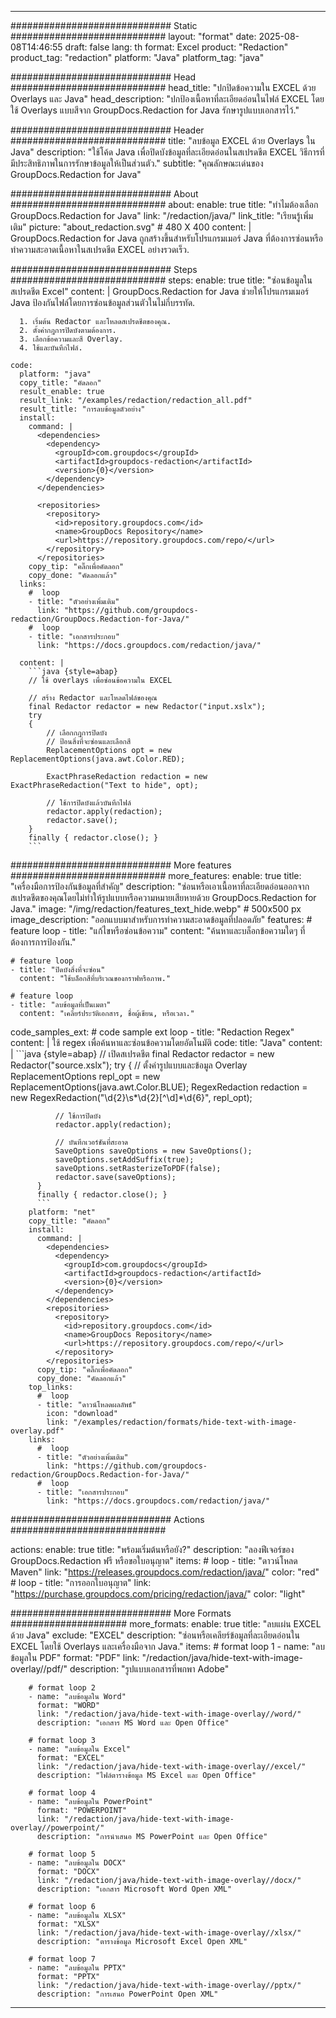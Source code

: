 
---
############################# Static ############################
layout: "format"
date:  2025-08-08T14:46:55
draft: false
lang: th
format: Excel
product: "Redaction"
product_tag: "redaction"
platform: "Java"
platform_tag: "java"

############################# Head ############################
head_title: "ปกปิดข้อความใน EXCEL ด้วย Overlays และ Java"
head_description: "ปกป้องเนื้อหาที่ละเอียดอ่อนในไฟล์ EXCEL โดยใช้ Overlays แบบสีจาก GroupDocs.Redaction for Java รักษารูปแบบเอกสารไว้."

############################# Header ############################
title: "ลบข้อมูล EXCEL ด้วย Overlays ใน Java" 
description: "ใช้โค้ด Java เพื่อปิดบังข้อมูลที่ละเอียดอ่อนในสเปรดชีต EXCEL วิธีการที่มีประสิทธิภาพในการรักษาข้อมูลให้เป็นส่วนตัว."
subtitle: "คุณลักษณะเด่นของ GroupDocs.Redaction for Java" 

############################# About ############################
about:
    enable: true
    title: "ทำไมต้องเลือก GroupDocs.Redaction for Java"
    link: "/redaction/java/"
    link_title: "เรียนรู้เพิ่มเติม"
    picture: "about_redaction.svg" # 480 X 400
    content: |
       GroupDocs.Redaction for Java ถูกสร้างขึ้นสำหรับโปรแกรมเมอร์ Java ที่ต้องการซ่อนหรือทำความสะอาดเนื้อหาในสเปรดชีต EXCEL อย่างรวดเร็ว.

############################# Steps ############################
steps:
    enable: true
    title: "ซ่อนข้อมูลในสเปรดชีต Excel"
    content: |
      GroupDocs.Redaction for Java ช่วยให้โปรแกรมเมอร์ Java ป้องกันไฟล์โดยการซ่อนข้อมูลส่วนตัวในไม่กี่บรรทัด.
      
      1. เริ่มต้น Redactor และโหลดสเปรดชีตของคุณ.
      2. ตั้งค่ากฎการปิดบังตามต้องการ.
      3. เลือกข้อความและสี Overlay.
      4. ใช้และบันทึกไฟล์.
   
    code:
      platform: "java"
      copy_title: "คัดลอก"
      result_enable: true
      result_link: "/examples/redaction/redaction_all.pdf"
      result_title: "การลบข้อมูลตัวอย่าง"
      install:
        command: |
          <dependencies>
            <dependency>
              <groupId>com.groupdocs</groupId>
              <artifactId>groupdocs-redaction</artifactId>
              <version>{0}</version>
            </dependency>
          </dependencies>

          <repositories>
            <repository>
              <id>repository.groupdocs.com</id>
              <name>GroupDocs Repository</name>
              <url>https://repository.groupdocs.com/repo/</url>
            </repository>
          </repositories>
        copy_tip: "คลิ๊กเพื่อคัดลอก"
        copy_done: "คัดลอกแล้ว"
      links:
        #  loop
        - title: "ตัวอย่างเพิ่มเติม"
          link: "https://github.com/groupdocs-redaction/GroupDocs.Redaction-for-Java/"
        #  loop
        - title: "เอกสารประกอบ"
          link: "https://docs.groupdocs.com/redaction/java/"
          
      content: |
        ```java {style=abap}
        // ใช้ overlays เพื่อซ่อนข้อความใน EXCEL

        // สร้าง Redactor และโหลดไฟล์ของคุณ
        final Redactor redactor = new Redactor("input.xslx");
        try
        {
            // เลือกกฎการปิดบัง
            // ป้อนสิ่งที่จะซ่อนและเลือกสี
            ReplacementOptions opt = new ReplacementOptions(java.awt.Color.RED);
            
            ExactPhraseRedaction redaction = new ExactPhraseRedaction("Text to hide", opt);

            // ใช้การปิดบังแล้วบันทึกไฟล์
            redactor.apply(redaction);
            redactor.save();
        }
        finally { redactor.close(); }
        ```            


############################# More features ############################
more_features:
  enable: true
  title: "เครื่องมือการป้องกันข้อมูลที่สำคัญ"
  description: "ซ่อนหรือเอาเนื้อหาที่ละเอียดอ่อนออกจากสเปรดชีตของคุณโดยไม่ทำให้รูปแบบหรือความหมายเสียหายด้วย GroupDocs.Redaction for Java."
  image: "/img/redaction/features_text_hide.webp" # 500x500 px
  image_description: "ออกแบบมาสำหรับการทำความสะอาดข้อมูลที่ปลอดภัย"
  features:
    # feature loop
    - title: "แก้ไขหรือซ่อนข้อความ"
      content: "ค้นหาและบล็อกข้อความใดๆ ที่ต้องการการป้องกัน."

    # feature loop
    - title: "ปิดบังสิ่งที่จะซ่อน"
      content: "ใช้บล็อกสีที่บริเวณของกราฟหรือภาพ."

    # feature loop
    - title: "ลบข้อมูลที่เป็นเมตา"
      content: "เคลียร์ประวัติเอกสาร, ชื่อผู้เขียน, หรือเวลา."
      
  code_samples_ext:
    # code sample ext loop
    - title: "Redaction Regex"
      content: |
        ใช้ regex เพื่อค้นหาและซ่อนข้อความโดยอัตโนมัติ
      code:
        title: "Java"
        content: |
          ```java {style=abap}
          //  เปิดสเปรดชีต
          final Redactor redactor = new Redactor("source.xslx");
          try
          {
              // ตั้งค่ารูปแบบและข้อมูล Overlay
              ReplacementOptions repl_opt = new ReplacementOptions(java.awt.Color.BLUE);
              RegexRedaction redaction = new RegexRedaction("\\d{2}\\s*\\d{2}[^\\d]*\\d{6}", repl_opt);
              
              // ใช้การปิดบัง
              redactor.apply(redaction);

              // บันทึกเวอร์ชันที่สะอาด
              SaveOptions saveOptions = new SaveOptions();
              saveOptions.setAddSuffix(true);
              saveOptions.setRasterizeToPDF(false);
              redactor.save(saveOptions);
          }
          finally { redactor.close(); }
          ```
        platform: "net"
        copy_title: "คัดลอก"
        install:
          command: |
            <dependencies>
              <dependency>
                <groupId>com.groupdocs</groupId>
                <artifactId>groupdocs-redaction</artifactId>
                <version>{0}</version>
              </dependency>
            </dependencies>
            <repositories>
              <repository>
                <id>repository.groupdocs.com</id>
                <name>GroupDocs Repository</name>
                <url>https://repository.groupdocs.com/repo/</url>
              </repository>
            </repositories>
          copy_tip: "คลิ๊กเพื่อคัดลอก"
          copy_done: "คัดลอกแล้ว"
        top_links:
          #  loop
          - title: "ดาวน์โหลดผลลัพธ์"
            icon: "download"
            link: "/examples/redaction/formats/hide-text-with-image-overlay.pdf"
        links:
          #  loop
          - title: "ตัวอย่างเพิ่มเติม"
            link: "https://github.com/groupdocs-redaction/GroupDocs.Redaction-for-Java/"
          #  loop
          - title: "เอกสารประกอบ"
            link: "https://docs.groupdocs.com/redaction/java/"


############################# Actions ############################

actions:
  enable: true
  title: "พร้อมเริ่มต้นหรือยัง?"
  description: "ลองฟีเจอร์ของ GroupDocs.Redaction ฟรี หรือขอใบอนุญาต"
  items:
    #  loop
    - title: "ดาวน์โหลด Maven"
      link: "https://releases.groupdocs.com/redaction/java/"
      color: "red"
        #  loop
    - title: "การออกใบอนุญาต"
      link: "https://purchase.groupdocs.com/pricing/redaction/java/"
      color: "light"


############################# More Formats #####################
more_formats:
    enable: true
    title: "ลบแผ่น EXCEL ด้วย Java"
    exclude: "EXCEL"
    description: "ซ่อนหรือเคลียร์ข้อมูลที่ละเอียดอ่อนใน EXCEL โดยใช้ Overlays และเครื่องมือจาก Java."
    items: 
        # format loop 1
        - name: "ลบข้อมูลใน PDF"
          format: "PDF"
          link: "/redaction/java/hide-text-with-image-overlay//pdf/"
          description: "รูปแบบเอกสารที่พกพา Adobe"

        # format loop 2
        - name: "ลบข้อมูลใน Word"
          format: "WORD"
          link: "/redaction/java/hide-text-with-image-overlay//word/"
          description: "เอกสาร MS Word และ Open Office"
          
        # format loop 3
        - name: "ลบข้อมูลใน Excel"
          format: "EXCEL"
          link: "/redaction/java/hide-text-with-image-overlay//excel/"
          description: "ไฟล์ตารางข้อมูล MS Excel และ Open Office"

        # format loop 4
        - name: "ลบข้อมูลใน PowerPoint"
          format: "POWERPOINT"
          link: "/redaction/java/hide-text-with-image-overlay//powerpoint/"
          description: "การนำเสนอ MS PowerPoint และ Open Office"

        # format loop 5
        - name: "ลบข้อมูลใน DOCX"
          format: "DOCX"
          link: "/redaction/java/hide-text-with-image-overlay//docx/"
          description: "เอกสาร Microsoft Word Open XML"
          
        # format loop 6
        - name: "ลบข้อมูลใน XLSX"
          format: "XLSX"
          link: "/redaction/java/hide-text-with-image-overlay//xlsx/"
          description: "ตารางข้อมูล Microsoft Excel Open XML"
          
        # format loop 7
        - name: "ลบข้อมูลใน PPTX"
          format: "PPTX"
          link: "/redaction/java/hide-text-with-image-overlay//pptx/"
          description: "การเสนอ PowerPoint Open XML"


---